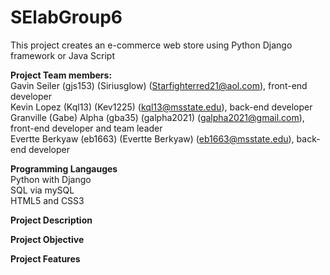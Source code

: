 # SElabGroup6
This project creates an e-commerce web store using Python Django framework or Java Script

**Project Team members: <br />**
Gavin Seiler (gjs153) (Siriusglow) (Starfighterred21@aol.com), front-end developer <br />
Kevin Lopez (Kql13) (Kev1225) (kql13@msstate.edu), back-end developer <br />
Granville (Gabe) Alpha (gba35) (galpha2021) (galpha2021@gmail.com), front-end developer and team leader <br />
Evertte Berkyaw (eb1663) (Evertte Berkyaw) (eb1663@msstate.edu), back-end developer <br />

**Programming Langauges** <br />
Python with Django <br />
SQL via mySQL <br />
HTML5 and CSS3 <br />

**Project Description**

**Project Objective**

**Project Features**
